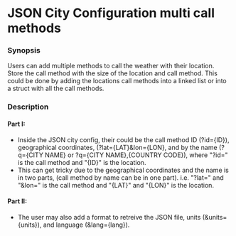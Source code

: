 # JSON City Configuration multi call methods

### Synopsis
Users can add multiple methods to call the weather with their location. Store the call method with the size of the location and call method. This could be done by adding the locations call methods into a linked list or into a struct with all the call methods. 

### Description
#### Part I:
* Inside the JSON city config, their could be the call method ID (?id={ID}), geographical coordinates, (?lat={LAT}&lon={LON}, and by the name (?q={CITY NAME} or ?q={CITY NAME},{COUNTRY CODE}), where "?id=" is the call method and "{ID}" is the location.
* This can get tricky due to the geographical coordinates and the name is in two parts, (call method by name can be in one part). i.e. "?lat=" and "&lon=" is the call method and "{LAT}" and "{LON}" is the location.

#### Part II:
 * The user may also add a format to retreive the JSON file, units (&units={units}), and language (&lang={lang}). 
